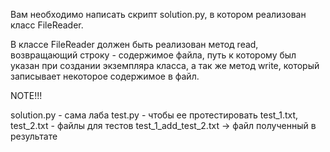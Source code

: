 Вам необходимо написать скрипт solution.py, в котором реализован класс FileReader.

В классе FileReader должен быть реализован метод read, возвращающий строку - содержимое файла, путь к которому был указан при создании экземпляра класса, а так же метод write, который записывает некоторое содержимое в файл.

NOTE!!!

solution.py - сама лаба
test.py - чтобы ее протестировать
test_1.txt, test_2.txt - файлы для тестов
test_1_add_test_2.txt -> файл полученный в результате
